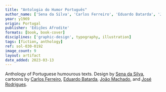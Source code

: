 ```yaml
---
title: "Antologia do Humor Português"
author_name: ['Sena da Silva', 'Carlos Ferreiro', 'Eduardo Batarda', 'João Machado', 'José Rodrigues']
year: y1969
origin: Portugal
publisher: 'Edições Afrodite'
formats: [book, book-cover]
disciplines: ['graphic-design', typography, illustration]
tags: [fiction, anthology]
ref: sol-030-0192
image_count: 9
layout: artifact
date_added: 2023-03-13
---
```

Anthology of Portuguese humourous texts. Design by <a class="text-cat-link author" href="/authors/Sena da Silva/">Sena da Silva</a>, cartoons by <a class="text-cat-link author" href="/authors/Carlos Ferreiro/">Carlos Ferreiro</a>, <a class="text-cat-link author" href="/authors/Eduardo Batarda/">Eduardo Batarda</a>, <a class="text-cat-link author" href="/authors/João Machado/">João Machado</a>, and <a class="text-cat-link author" href="/authors/José Rodrigues/">José Rodrigues</a>.
